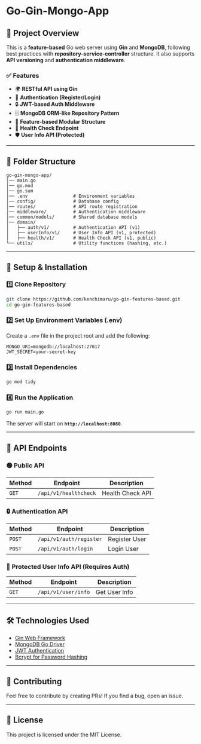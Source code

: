 # Go-Gin-Mongo-App

## 📌 Project Overview
This is a **feature-based** Go web server using **Gin** and **MongoDB**, following best practices with **repository-service-controller** structure. It also supports **API versioning** and **authentication middleware**.

### ✅ Features
- 🌍 **RESTful API using Gin**
- 🔐 **Authentication (Register/Login)**
- 🔒 **JWT-based Auth Middleware**
- 🗄 **MongoDB ORM-like Repository Pattern**
- 📌 **Feature-based Modular Structure**
- 🏥 **Health Check Endpoint**
- 🛡 **User Info API (Protected)**

---

## 📂 Folder Structure

```
go-gin-mongo-app/
│── main.go
│── go.mod
│── go.sum
│── .env                 # Environment variables
│── config/              # Database config
│── routes/              # API route registration
│── middleware/          # Authentication middleware
│── common/models/       # Shared database models
│── domain/
│   ├── auth/v1/         # Authentication API (v1)
│   ├── userInfo/v1/     # User Info API (v1, protected)
│   ├── health/v1/       # Health Check API (v1, public)
└── utils/               # Utility functions (hashing, etc.)
```

---

## 🚀 Setup & Installation

### 1️⃣ **Clone Repository**
```sh
git clone https://github.com/kenchimaru/go-gin-features-based.git
cd go-gin-features-based
```

### 2️⃣ **Set Up Environment Variables (.env)**
Create a `.env` file in the project root and add the following:
```
MONGO_URI=mongodb://localhost:27017
JWT_SECRET=your-secret-key
```

### 3️⃣ **Install Dependencies**
```sh
go mod tidy
```

### 4️⃣ **Run the Application**
```sh
go run main.go
```

The server will start on **`http://localhost:8080`**.

---

## 📌 API Endpoints

### 🟢 **Public API**
| Method | Endpoint               | Description        |
|--------|------------------------|--------------------|
| `GET`  | `/api/v1/healthcheck`  | Health Check API  |

### 🔒 **Authentication API**
| Method  | Endpoint               | Description        |
|---------|------------------------|--------------------|
| `POST`  | `/api/v1/auth/register` | Register User     |
| `POST`  | `/api/v1/auth/login`    | Login User        |

### 🔐 **Protected User Info API (Requires Auth)**
| Method  | Endpoint            | Description     |
|---------|---------------------|---------------|
| `GET`   | `/api/v1/user/info` | Get User Info |

---

## 🛠 **Technologies Used**
- [Gin Web Framework](https://github.com/gin-gonic/gin)
- [MongoDB Go Driver](https://github.com/mongodb/mongo-go-driver)
- [JWT Authentication](https://pkg.go.dev/github.com/dgrijalva/jwt-go)
- [Bcrypt for Password Hashing](https://pkg.go.dev/golang.org/x/crypto/bcrypt)

---

## 🎯 Contributing
Feel free to contribute by creating PRs! If you find a bug, open an issue.

---

## 📜 License
This project is licensed under the MIT License.
